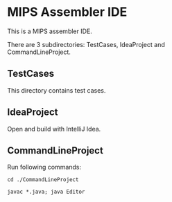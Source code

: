 # MIPS Assembler IDE
This is a MIPS assembler IDE.

There are 3 subdirectories: TestCases, IdeaProject and CommandLineProject.

## TestCases

This directory contains test cases.

## IdeaProject

Open and build with IntelliJ Idea.

## CommandLineProject

Run following commands:

`cd ./CommandLineProject`

`javac *.java; java Editor`

